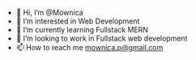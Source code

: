 - 👋 Hi, I’m @Mownica 
- 👀 I’m interested in Web Development
- 🌱 I’m currently learning Fullstack MERN
- 💞️ I’m looking to work in Fullstack web development
- 📫 How to reach me mownica.p@gmail.com

<!---
mownica-p/mownica-p is a ✨ special ✨ repository because its `README.md` (this file) appears on your GitHub profile.
You can click the Preview link to take a look at your changes.
--->
